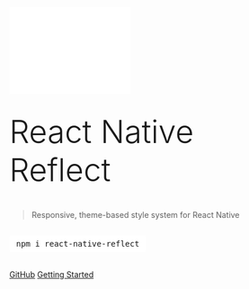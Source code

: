 <!-- _coverpage.md -->

<div style="margin-bottom:0px">
  <img src="_media/reflect-logo.svg" alt="logo" width="215"/>
  <h1 style="font-size:4em; font-weight:300; margin-top:30px;">React Native Reflect</h1>
</div>

> Responsive, theme-based style system for React Native

<div>
  <pre style="background-color:white; display:inline-block; padding:7px 12px 7px 12px; border-radius: 4px;">npm i react-native-reflect</pre>
</div>

[GitHub](https://github.com/sntx/react-native-reflect)
[Getting Started](#getting-started)
